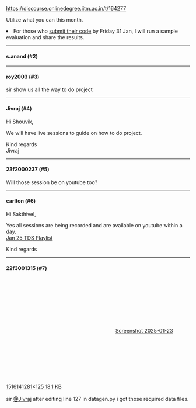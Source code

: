 https://discourse.onlinedegree.iitm.ac.in/t/164277

Utilize what you can this month.</li>
<li>For those who <a href="https://docs.google.com/forms/d/e/1FAIpQLSdOaljgV-INdbKrPotV9OMUKV01QVaFEfcnr5dAxBZqM4x37g/viewform?usp=dialog">submit their code</a> by Friday 31 Jan, I will run a sample evaluation and share the results.</li>
</ol><hr>

<h4>s.anand (#2)</h4>
<hr>

<h4>roy2003 (#3)</h4>
<p>sir show us all the way to do project</p><hr>

<h4>Jivraj (#4)</h4>
<p>Hi Shouvik,</p>
<p>We will have live sessions to guide on how to do project.</p>
<p>Kind regards<br/>
Jivraj</p><hr>

<h4>23f2000237 (#5)</h4>
<p>Will those session be on youtube too?</p><hr>

<h4>carlton (#6)</h4>
<p>Hi Sakthivel,</p>
<p>Yes all sessions are being recorded and are available on youtube within a day.<br/>
<a href="https://www.youtube.com/playlist?list=PL_h5u1jMeBCl1BquBhgunA4t08XAxsA-C" rel="noopener nofollow ugc">Jan 25 TDS Playlist</a></p>
<p>Kind regards</p><hr>

<h4>22f3001315 (#7)</h4>
<p><div class="lightbox-wrapper"><a class="lightbox" data-download-href="/uploads/short-url/4BkD3LlTOfyv9hWwtxx8jW22F14.png?dl=1" href="https://europe1.discourse-cdn.com/flex013/uploads/iitm/original/3X/2/0/20410aa56e88be04883b6f3feca5010089afe276.png" rel="noopener nofollow ugc" title="Screenshot 2025-01-23 151614"><div class="meta"><svg aria-hidden="true" class="fa d-icon d-icon-far-image svg-icon"><use href="#far-image"></use></svg><span class="filename">Screenshot 2025-01-23 151614</span><span class="informations">1281×125 18.1 KB</span><svg aria-hidden="true" class="fa d-icon d-icon-discourse-expand svg-icon"><use href="#discourse-expand"></use></svg></div></a></div><br/>
sir <a class="mention" href="/u/jivraj">@Jivraj</a> after editing line 127 in datagen.py i got those  required data files.